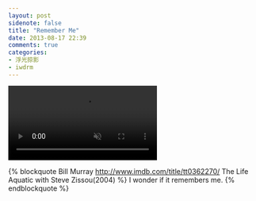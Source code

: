 ```yaml
---
layout: post
sidenote: false
title: "Remember Me"
date: 2013-08-17 22:39
comments: true
categories:
- 浮光掠影
- iwdrm
---
```


<video playsInline autoplay loop muted>
    <source src="{{ site.static_base }}/downloads/video/movie_clips/remember_me.mp4" type="video/mp4">
    <p>Your browser doesn't support this embedded video.</p>
</video>

{% blockquote Bill Murray http://www.imdb.com/title/tt0362270/ The Life Aquatic with Steve Zissou(2004) %}
I wonder if it remembers me.
{% endblockquote %}
